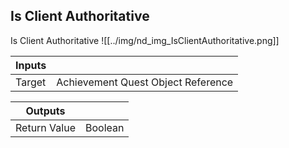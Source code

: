 ## Is Client Authoritative
Is Client Authoritative
![[../img/nd_img_IsClientAuthoritative.png]]

|Inputs||
|--|--|
| Target | Achievement Quest Object Reference |

|Outputs||
|--|--|
| Return Value | Boolean |

